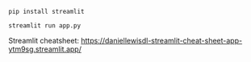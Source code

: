 ```pip install streamlit```

```streamlit run app.py```

Streamlit cheatsheet: https://daniellewisdl-streamlit-cheat-sheet-app-ytm9sg.streamlit.app/